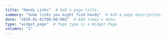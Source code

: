 ```yaml
---
title: "Handy Links"  # Add a page title.
summary: "Some links you might find handy"  # Add a page description.
date: "2020-01-01T00:00:00Z"  # Add today's date.
type: "widget_page"  # Page type is a Widget Page
columns: "1"
---
```

